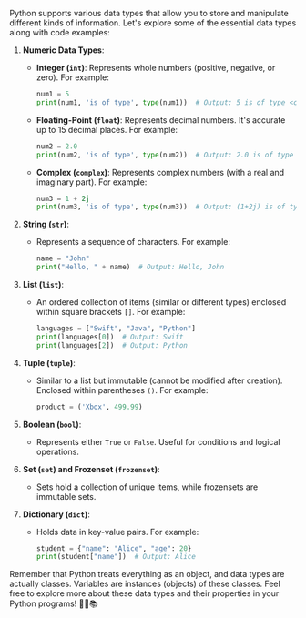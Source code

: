Python supports various data types that allow you to store and manipulate different kinds of information. Let's explore some of the essential data types along with code examples:

1. **Numeric Data Types**:

   - **Integer (`int`)**: Represents whole numbers (positive, negative, or zero). For example:

     ```python
     num1 = 5
     print(num1, 'is of type', type(num1))  # Output: 5 is of type <class 'int'>
     ```

   - **Floating-Point (`float`)**: Represents decimal numbers. It's accurate up to 15 decimal places. For example:

     ```python
     num2 = 2.0
     print(num2, 'is of type', type(num2))  # Output: 2.0 is of type <class 'float'>
     ```

   - **Complex (`complex`)**: Represents complex numbers (with a real and imaginary part). For example:
     ```python
     num3 = 1 + 2j
     print(num3, 'is of type', type(num3))  # Output: (1+2j) is of type <class 'complex'>
     ```

2. **String (`str`)**:

   - Represents a sequence of characters. For example:
     ```python
     name = "John"
     print("Hello, " + name)  # Output: Hello, John
     ```

3. **List (`list`)**:

   - An ordered collection of items (similar or different types) enclosed within square brackets `[]`. For example:
     ```python
     languages = ["Swift", "Java", "Python"]
     print(languages[0])  # Output: Swift
     print(languages[2])  # Output: Python
     ```

4. **Tuple (`tuple`)**:

   - Similar to a list but immutable (cannot be modified after creation). Enclosed within parentheses `()`. For example:
     ```python
     product = ('Xbox', 499.99)
     ```

5. **Boolean (`bool`)**:

   - Represents either `True` or `False`. Useful for conditions and logical operations.

6. **Set (`set`) and Frozenset (`frozenset`)**:

   - Sets hold a collection of unique items, while frozensets are immutable sets.

7. **Dictionary (`dict`)**:
   - Holds data in key-value pairs. For example:
     ```python
     student = {"name": "Alice", "age": 20}
     print(student["name"])  # Output: Alice
     ```

Remember that Python treats everything as an object, and data types are actually classes. Variables are instances (objects) of these classes. Feel free to explore more about these data types and their properties in your Python programs! 🐍🔢📚
